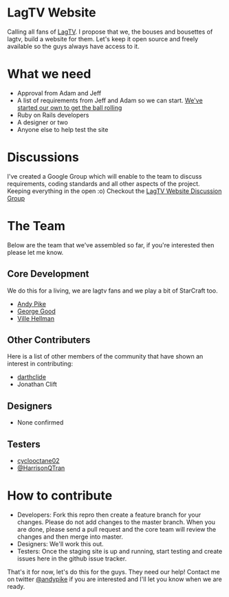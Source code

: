 LagTV Website
=============

Calling all fans of [LagTV](http://www.youtube.com/user/LifesAGlitchTV). I propose that we, the bouses and bousettes of lagtv, build a website for them. Let's keep it open source and freely available so the guys always have access to it.

What we need
============

* Approval from Adam and Jeff
* A list of requirements from Jeff and Adam so we can start. [We've started our own to get the ball rolling](http://github.com/andypike/lagtv/wiki/Requirements)
* Ruby on Rails developers
* A designer or two
* Anyone else to help test the site

Discussions
===========

I've created a Google Group which will enable to the team to discuss requirements, coding standards and all other aspects of the project. Keeping everything in the open :o) Checkout the [LagTV Website Discussion Group](http://groups.google.com/group/lagtv-website?hl=en)

The Team
========

Below are the team that we've assembled so far, if you're interested then please let me know. 

Core Development
----------------

We do this for a living, we are lagtv fans and we play a bit of StarCraft too.

* [Andy Pike](https://twitter.com/#!/andypike)
* [George Good](https://twitter.com/#!/george_good)
* [Ville Hellman](https://twitter.com/#!/efexen)

Other Contributers
------------------

Here is a list of other members of the community that have shown an interest in contributing:

* [darthclide](http://www.youtube.com/darthclide)
* Jonathan Clift

Designers
---------

* None confirmed

Testers
-------

* [cyclooctane02](http://www.youtube.com/cyclooctane02)
* [@HarrisonQTran](http://twitter.com/HarrisonQTran) 


How to contribute
=================

* Developers: Fork this repro then create a feature branch for your changes. Please do not add changes to the master branch. When you are done, please send a pull request and the core team will review the changes and then merge into master.
* Designers: We'll work this out.
* Testers: Once the staging site is up and running, start testing and create issues here in the github issue tracker.

That's it for now, let's do this for the guys. They need our help! Contact me on twitter [@andypike](https://twitter.com/#!/andypike) if you are interested and I'll let you know when we are ready.